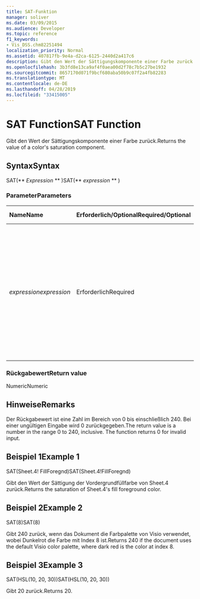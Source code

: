 ```yaml
---
title: SAT-Funktion
manager: soliver
ms.date: 03/09/2015
ms.audience: Developer
ms.topic: reference
f1_keywords:
- Vis_DSS.chm82251494
localization_priority: Normal
ms.assetid: 407817fb-9e4a-d2ca-6125-2440d2a417c6
description: Gibt den Wert der Sättigungskomponente einer Farbe zurück.
ms.openlocfilehash: 3b3fd8e13ca9af4f0aea00d2f78c7b5c27be1932
ms.sourcegitcommit: 8657170d071f9bcf680aba50b9c07f2a4fb82283
ms.translationtype: MT
ms.contentlocale: de-DE
ms.lasthandoff: 04/28/2019
ms.locfileid: "33415005"
---
```

# <a name="sat-function"></a><span data-ttu-id="11370-103">SAT Function</span><span class="sxs-lookup"><span data-stu-id="11370-103">SAT Function</span></span>

<span data-ttu-id="11370-104">Gibt den Wert der Sättigungskomponente einer Farbe zurück.</span><span class="sxs-lookup"><span data-stu-id="11370-104">Returns the value of a color's saturation component.</span></span> 
  
## <a name="syntax"></a><span data-ttu-id="11370-105">Syntax</span><span class="sxs-lookup"><span data-stu-id="11370-105">Syntax</span></span>

<span data-ttu-id="11370-106">SAT(\*\* *Expression* \*\* )</span><span class="sxs-lookup"><span data-stu-id="11370-106">SAT(\*\* *expression* \*\* )</span></span> 
  
### <a name="parameters"></a><span data-ttu-id="11370-107">Parameter</span><span class="sxs-lookup"><span data-stu-id="11370-107">Parameters</span></span>

|<span data-ttu-id="11370-108">**Name**</span><span class="sxs-lookup"><span data-stu-id="11370-108">**Name**</span></span>|<span data-ttu-id="11370-109">**Erforderlich/Optional**</span><span class="sxs-lookup"><span data-stu-id="11370-109">**Required/Optional**</span></span>|<span data-ttu-id="11370-110">**Datentyp**</span><span class="sxs-lookup"><span data-stu-id="11370-110">**Data Type**</span></span>|<span data-ttu-id="11370-111">**Beschreibung**</span><span class="sxs-lookup"><span data-stu-id="11370-111">**Description**</span></span>|
|:-----|:-----|:-----|:-----|
| <span data-ttu-id="11370-112">_expression_</span><span class="sxs-lookup"><span data-stu-id="11370-112">_expression_</span></span> <br/> |<span data-ttu-id="11370-113">Erforderlich</span><span class="sxs-lookup"><span data-stu-id="11370-113">Required</span></span>  <br/> |<span data-ttu-id="11370-114">**Variiert**</span><span class="sxs-lookup"><span data-stu-id="11370-114">**Varies**</span></span> <br/> |<span data-ttu-id="11370-115">Ein Index einer Farbe aus der Farbtabelle des Dokuments, ein Ausdruck, der zu einer benutzerdefinierten Farbe (wie RGB oder HSL) aufgelöst wird, oder ein Bezug auf eine Zelle, die einen Farbindex oder ein Farbergebnis enthält.</span><span class="sxs-lookup"><span data-stu-id="11370-115">An index of a color in the document's color table, an expression that resolves to a custom color (like RGB or HSL), or a reference to a cell that contains a color index or color result.</span></span>  <br/> |
   
### <a name="return-value"></a><span data-ttu-id="11370-116">Rückgabewert</span><span class="sxs-lookup"><span data-stu-id="11370-116">Return value</span></span>

<span data-ttu-id="11370-117">Numeric</span><span class="sxs-lookup"><span data-stu-id="11370-117">Numeric</span></span>
  
## <a name="remarks"></a><span data-ttu-id="11370-118">Hinweise</span><span class="sxs-lookup"><span data-stu-id="11370-118">Remarks</span></span>

<span data-ttu-id="11370-p101">Der Rückgabewert ist eine Zahl im Bereich von 0 bis einschließlich 240. Bei einer ungültigen Eingabe wird 0 zurückgegeben.</span><span class="sxs-lookup"><span data-stu-id="11370-p101">The return value is a number in the range 0 to 240, inclusive. The function returns 0 for invalid input.</span></span>
  
## <a name="example-1"></a><span data-ttu-id="11370-121">Beispiel 1</span><span class="sxs-lookup"><span data-stu-id="11370-121">Example 1</span></span>

<span data-ttu-id="11370-122">SAT(Sheet.4! FillForegnd)</span><span class="sxs-lookup"><span data-stu-id="11370-122">SAT(Sheet.4!FillForegnd)</span></span>
  
<span data-ttu-id="11370-123">Gibt den Wert der Sättigung der Vordergrundfüllfarbe von Sheet.4 zurück.</span><span class="sxs-lookup"><span data-stu-id="11370-123">Returns the saturation of Sheet.4's fill foreground color.</span></span>
  
## <a name="example-2"></a><span data-ttu-id="11370-124">Beispiel 2</span><span class="sxs-lookup"><span data-stu-id="11370-124">Example 2</span></span>

<span data-ttu-id="11370-125">SAT(8)</span><span class="sxs-lookup"><span data-stu-id="11370-125">SAT(8)</span></span>
  
<span data-ttu-id="11370-126">Gibt 240 zurück, wenn das Dokument die Farbpalette von Visio verwendet, wobei Dunkelrot die Farbe mit Index 8 ist.</span><span class="sxs-lookup"><span data-stu-id="11370-126">Returns 240 if the document uses the default Visio color palette, where dark red is the color at index 8.</span></span>
  
## <a name="example-3"></a><span data-ttu-id="11370-127">Beispiel 3</span><span class="sxs-lookup"><span data-stu-id="11370-127">Example 3</span></span>

<span data-ttu-id="11370-128">SAT(HSL(10, 20, 30))</span><span class="sxs-lookup"><span data-stu-id="11370-128">SAT(HSL(10, 20, 30))</span></span>
  
<span data-ttu-id="11370-129">Gibt 20 zurück.</span><span class="sxs-lookup"><span data-stu-id="11370-129">Returns 20.</span></span>
  

